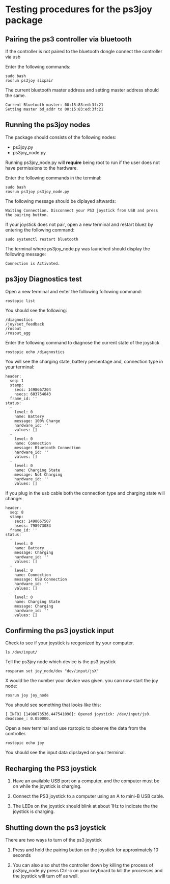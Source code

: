 # Testing procedures for the ps3joy package # 

## Pairing the ps3 controller via bluetooth ##
If the controller is not paired to the bluetooth dongle connect 
the controller via usb 

Enter the following commands: 

``` 
sudo bash 
rosrun ps3joy sixpair
```
The current bluetooth master address and setting master address should the same.

``` 
Current Bluetooth master: 00:15:83:ed:3f:21
Setting master bd_addr to 00:15:83:ed:3f:21
``` 

## Running the ps3joy nodes ## 
The package should consists of the following nodes:  
* ps3joy.py 
* ps3joy_node.py 
 

Running ps3joy_node.py will **require** being root to run if the user does not have 
permissions to the hardware. 

Enter the following commands in the terminal:
 
```
sudo bash 
rosrun ps3joy ps3joy_node.py
``` 
The following message should be diplayed aftwards: 

```
Waiting Connection. Disconnect your PS3 joystick from USB and press the pairing button.
```
 
If your joystick does not pair, open a new terminal and restart bluez by 
entering the following command: 

```
sudo systemctl restart bluetooth 
``` 
The terminal where ps3joy_node.py was launched should display the following message: 
``` 
Connection is Activated. 
```
## ps3joy Diagnostics test ## 
Open a new terminal and enter the following following command: 
```
rostopic list
``` 
You should see the following: 
``` 
/diagnostics
/joy/set_feedback
/rosout
/rosout_agg
```
Enter the following command to diagnose the current state of the joystick
```  
rostopic echo /diagnostics
```
You will see the charging state, battery percentage and, connection type in your terminal:
``` 
header: 
  seq: 1
  stamp: 
    secs: 1498667204
    nsecs: 603754043
  frame_id: ''
status: 
  - 
    level: 0
    name: Battery
    message: 100% Charge
    hardware_id: ''
    values: []
  - 
    level: 0
    name: Connection
    message: Bluetooth Connection
    hardware_id: ''
    values: []
  - 
    level: 0
    name: Charging State
    message: Not Charging
    hardware_id: ''
    values: []
```

If you plug in the usb cable both the connection type and charging state will change: 
```
header: 
  seq: 8
  stamp: 
    secs: 1498667507
    nsecs: 798973083
  frame_id: ''
status: 
  - 
    level: 0
    name: Battery
    message: Charging
    hardware_id: ''
    values: []
  - 
    level: 0
    name: Connection
    message: USB Connection
    hardware_id: ''
    values: []
  - 
    level: 0
    name: Charging State
    message: Charging
    hardware_id: ''
    values: []
```

## Confirming the ps3 joystick input ## 
Check to see if your joystick is recgonized by your computer.   

``` 
ls /dev/input/ 
``` 
Tell the ps3joy node which device is the ps3 joystick 
``` 
rosparam set joy_node/dev "dev/input/jsX"
``` 
X would be the number your device was given.
you can now start the joy node: 

``` 
rosrun joy joy_node 
```
You should see something that looks like this: 
```
[ INFO] [1498673536.447541090]: Opened joystick: /dev/input/js0. deadzone_: 0.050000.
```
Open a new terminal and use rostopic to observe the data from the controller. 
```
rostopic echo joy 
``` 
You should see the input data dipslayed on your terminal. 

## Recharging the PS3 joystick 
1. Have an available USB port on a computer, and the computer must be on while the joystick is
   charging. 

2. Connect the PS3 joystick to a computer using an A to mini-B USB cable. 

3. The LEDs on the joystick should blink at about 1Hz to indicate the the joystick is charging.

## Shutting down the ps3 joystick
There are two ways to turn of the ps3 joystick   
1. Press and hold the pairing button on the joystick for approximately 10 seconds
 
2. You can also also shut the controller down by killing the process of ps3joy_node.py
   press Ctrl-c on your keyboard to kill the processes and the joystick will turn off 
   as well. 
